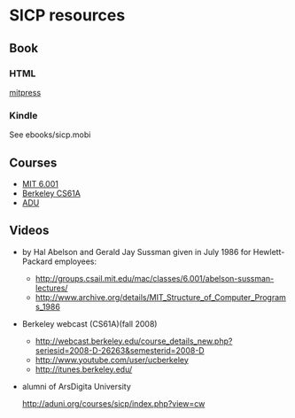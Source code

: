 SICP resources
==============


Book
----

### HTML


[mitpress](http://mitpress.mit.edu/sicp/)

### Kindle


See ebooks/sicp.mobi


Courses
-------

- [MIT 6.001](http://ocw.mit.edu/courses/electrical-engineering-and-computer-science/6-001-structure-and-interpretation-of-computer-programs-spring-2005/)
- [Berkeley CS61A](http://inst.eecs.berkeley.edu/~cs61a/)
- [ADU](http://aduni.org/courses/sicp/)


Videos
------

- by Hal Abelson and Gerald Jay Sussman given in July 1986 for Hewlett-Packard employees:

    * http://groups.csail.mit.edu/mac/classes/6.001/abelson-sussman-lectures/
    * http://www.archive.org/details/MIT_Structure_of_Computer_Programs_1986

- Berkeley webcast (CS61A)(fall 2008) 

    * http://webcast.berkeley.edu/course_details_new.php?seriesid=2008-D-26263&semesterid=2008-D
    * http://www.youtube.com/user/ucberkeley
    * http://itunes.berkeley.edu/

- alumni of ArsDigita University

    http://aduni.org/courses/sicp/index.php?view=cw
